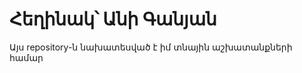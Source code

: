 Հեղինակ՝ Անի Գանյան
====================
Այս repository-ն նախատեսված է իմ տնային աշխատանքների համար  



